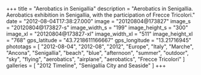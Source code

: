 +++
title = "Aerobatics in Senigallia"
description = "Aerobatics in Senigallia. Aerobatics exhibition in Senigallia, with the participation of Frecce Tricolori."
date = "2012-08-04T17:38:27.000"
image = "20120804@173827"
image_s = "20120804@173827-s"
image_width_s = "199"
image_height_s = "300"
image_xl = "20120804@173827-xl"
image_width_xl = "511"
image_height_xl = "768"
gps_latitude = "43.7218611166667"
gps_longitude = "13.21716945"
phototags = [ "2012-08-04", "2012-08", "2012", "Europe", "Italy", "Marche", "Ancona", "Senigallia", "beach", "blue", "afternoon", "summer", "outdoor", "sky", "flying", "aerobatics", "airplane", "aerobatics", "Frecce Tricolori" ]
galleries = [ "2012 Timeline", "Senigallia City and Seaside" ]
+++
